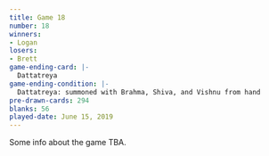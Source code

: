```yaml
---
title: Game 18
number: 18
winners: 
- Logan
losers: 
- Brett
game-ending-card: |-
  Dattatreya
game-ending-condition: |-
  Dattatreya: summoned with Brahma, Shiva, and Vishnu from hand
pre-drawn-cards: 294
blanks: 56
played-date: June 15, 2019
---
```

Some info about the game TBA.
